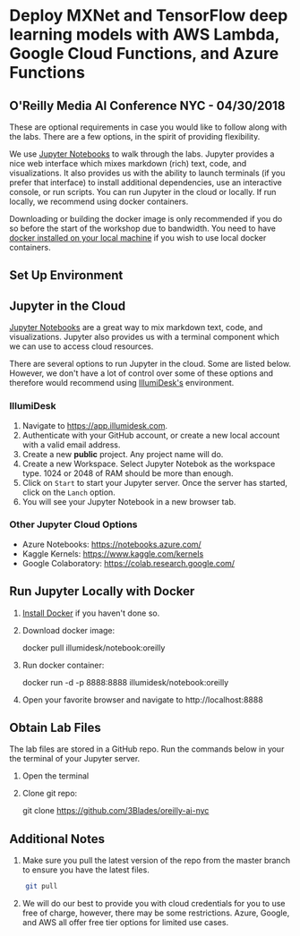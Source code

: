 # Deploy MXNet and TensorFlow deep learning models with AWS Lambda, Google Cloud Functions, and Azure Functions

O'Reilly Media AI Conference NYC - 04/30/2018
---

These are optional requirements in case you would like to follow along with the labs. There are a few options, in the spirit of providing flexibility.

We use [Jupyter Notebooks](https://jupyter.org) to walk through the labs. Jupyter provides a nice web interface which mixes markdown (rich) text, code, and visualizations. It also provides us with the ability to launch terminals (if you prefer that interface) to install additional dependencies, use an interactive console, or run scripts. You can run Jupyter in the cloud or locally. If run locally, we recommend using docker containers.

Downloading or building the docker image is only recommended if you do so before the start of the workshop due to bandwidth. You need to have [docker installed on your local machine](https://docs.docker.com/install/) if you wish to use local docker containers.

## Set Up Environment

## Jupyter in the Cloud

[Jupyter Notebooks](https://jupyter.org) are a great way to mix markdown text, code, and visualizations. Jupyter also provides us with a terminal component which we can use to access cloud resources.

There are several options to run Jupyter in the cloud. Some are listed below. However, we don't have a lot of control over some of these options and therefore would recommend using [IllumiDesk's](https://app.illumidesk.com) environment.

### IllumiDesk

1. Navigate to https://app.illumidesk.com.
2. Authenticate with your GitHub account, or create a new local account with a valid email address.
3. Create a new **public** project. Any project name will do.
4. Create a new Workspace. Select Jupyter Notebok as the workspace type. 1024 or 2048 of RAM should be more than enough.
5. Click on `Start` to start your Jupyter server. Once the server has started, click on the `Lanch` option.
6. You will see your Jupyter Notebook in a new browser tab.

### Other Jupyter Cloud Options

- Azure Notebooks: https://notebooks.azure.com/
- Kaggle Kernels: https://www.kaggle.com/kernels
- Google Colaboratory: https://colab.research.google.com/

## Run Jupyter Locally with Docker

1. [Install Docker](https://app.illumidesk.com) if you haven't done so.

2. Download docker image:

    docker pull illumidesk/notebook:oreilly

3. Run docker container:

    docker run -d -p 8888:8888 illumidesk/notebook:oreilly

4. Open your favorite browser and navigate to http://localhost:8888

## Obtain Lab Files

The lab files are stored in a GitHub repo. Run the commands below in your the terminal of your Jupyter server.

1. Open the terminal
2. Clone git repo:

    git clone https://github.com/3Blades/oreilly-ai-nyc

## Additional Notes

1. Make sure you pull the latest version of the repo from the master branch to ensure you have the latest files.

```bash
    git pull
```

2. We will do our best to provide you with cloud credentials for you to use free of charge, however, there may be some restrictions. Azure, Google, and AWS all offer free tier options for limited use cases.
